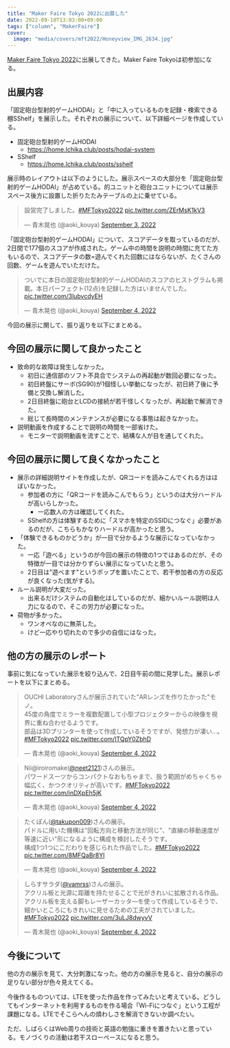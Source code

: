 ```yaml
---
title: "Maker Faire Tokyo 2022に出展した"
date: 2022-09-10T13:03:00+09:00
tags: ["column", "MakerFaire"]
cover:
  image: "media/covers/mft2022/Honeyview_IMG_2634.jpg"
---
```


[Maker Faire Tokyo 2022](https://makezine.jp/event/mft2022/)に出展してきた。Maker Faire Tokyoは初参加になる。

## 出展内容

「固定砲台型射的ゲームHODAI」と「中に入っているものを記録・検索できる棚SShelf」を展示した。それぞれの展示について、以下詳細ページを作成している。

- 固定砲台型射的ゲームHODAI
  - https://home.lchika.club/posts/hodai-system
- SShelf
  - https://home.lchika.club/posts/sshelf

展示時のレイアウトは以下のようにした。展示スペースの大部分を「固定砲台型射的ゲームHODAI」が占めている。的ユニットと砲台ユニットについては展示スペース後方に設置した折りたたみテーブルの上に乗せている。

<blockquote class="twitter-tweet"><p lang="ja" dir="ltr">設営完了しました。<a href="https://twitter.com/hashtag/MFTokyo2022?src=hash&amp;ref_src=twsrc%5Etfw">#MFTokyo2022</a> <a href="https://t.co/ZErMsK1kV3">pic.twitter.com/ZErMsK1kV3</a></p>&mdash; 青木晃也 (@aoki_kouya) <a href="https://twitter.com/aoki_kouya/status/1565886352528330753?ref_src=twsrc%5Etfw">September 3, 2022</a></blockquote> <script async src="https://platform.twitter.com/widgets.js" charset="utf-8"></script>

「固定砲台型射的ゲームHODAI」について、スコアデータを取っているのだが、2日間で177個のスコアが作成された。ゲーム中の時間を説明の時間に充てた方もいるので、スコアデータの数=遊んでくれた回数にはならないが、たくさんの回数、ゲームを遊んでいただけた。

<blockquote class="twitter-tweet"><p lang="ja" dir="ltr">ついでに本日の固定砲台型射的ゲームHODAIのスコアのヒストグラムも掲載。本日パーフェクト(12点)を記録した方はいませんでした。 <a href="https://t.co/3lubvcdyEH">pic.twitter.com/3lubvcdyEH</a></p>&mdash; 青木晃也 (@aoki_kouya) <a href="https://twitter.com/aoki_kouya/status/1566429350764748801?ref_src=twsrc%5Etfw">September 4, 2022</a></blockquote> <script async src="https://platform.twitter.com/widgets.js" charset="utf-8"></script>

今回の展示に関して、振り返りを以下にまとめる。

## 今回の展示に関して良かったこと

- 致命的な故障は発生しなかった。
  - 初日に通信部のソフト不具合でシステムの再起動が数回必要になった。
  - 初日終盤にサーボ(SG90)が1個怪しい挙動になったが、初日終了後に予備と交換し解消した。
  - 2日目終盤に砲台とLCDの接続が若干怪しくなったが、再起動で解消できた。
  - 総じて長時間のメンテナンスが必要になる事態は起きなかった。
- 説明動画を作成することで説明の時間を一部省けた。
  - モニターで説明動画を流すことで、結構な人が目を通してくれた。

## 今回の展示に関して良くなかったこと

- 展示の詳細説明サイトを作成したが、QRコードを読みこんでくれる方はほぼいなかった。
  - 参加者の方に「QRコードを読みこんでもらう」というのは大分ハードルが高いらしかった。
    - 一応数人の方は確認してくれた。
  - SShelfの方は体験するために「スマホを特定のSSIDにつなぐ」必要があるのだが、こちらもかなりハードルが高かったと思う。
- 「体験できるものかどうか」が一目で分かるような展示になっていなかった。
  - 一応「遊べる」というのが今回の展示の特徴の1つではあるのだが、その特徴が一目では分かりずらい展示になっていたと思う。
  - 2日目は"遊べます"というポップを置いたことで、若干参加者の方の反応が良くなった(気がする)。
- ルール説明が大変だった。
  - 出来るだけシステムの自動化はしているのだが、細かいルール説明は人力になるので、そこの労力が必要になった。
- 荷物が多かった。
  - ワンオペなのに無茶した。
  - けど一応やり切れたので多少の自信にはなった。

## 他の方の展示のレポート

事前に気になっていた展示を絞り込んで、2日目午前の間に見学した。展示レポートを以下にまとめる。

<blockquote class="twitter-tweet"><p lang="ja" dir="ltr">OUCHI Laboratoryさんが展示されていた&quot;ARレンズを作りたかった&quot;モノ。<br>45度の角度でミラーを複数配置して小型プロジェクターからの映像を視界に重ね合わせるようです。<br>部品は3Dプリンターを使って作成しているそうですが、発想力が凄い…。<a href="https://twitter.com/hashtag/MFTokyo2022?src=hash&amp;ref_src=twsrc%5Etfw">#MFTokyo2022</a> <a href="https://t.co/lTQpY0ZbhD">pic.twitter.com/lTQpY0ZbhD</a></p>&mdash; 青木晃也 (@aoki_kouya) <a href="https://twitter.com/aoki_kouya/status/1566398513973301248?ref_src=twsrc%5Etfw">September 4, 2022</a></blockquote> <script async src="https://platform.twitter.com/widgets.js" charset="utf-8"></script>

<blockquote class="twitter-tweet"><p lang="ja" dir="ltr">Nii@iroiromake(<a href="https://twitter.com/neet2121?ref_src=twsrc%5Etfw">@neet2121</a>)さんの展示。<br>パワードスーツからコンパクトなおもちゃまで、扱う範囲がめちゃくちゃ幅広く、かつクオリティが高いです。<a href="https://twitter.com/hashtag/MFTokyo2022?src=hash&amp;ref_src=twsrc%5Etfw">#MFTokyo2022</a> <a href="https://t.co/inDXpEh5jK">pic.twitter.com/inDXpEh5jK</a></p>&mdash; 青木晃也 (@aoki_kouya) <a href="https://twitter.com/aoki_kouya/status/1566401900693508096?ref_src=twsrc%5Etfw">September 4, 2022</a></blockquote> <script async src="https://platform.twitter.com/widgets.js" charset="utf-8"></script>

<blockquote class="twitter-tweet"><p lang="ja" dir="ltr">たくぽん(<a href="https://twitter.com/takupon009?ref_src=twsrc%5Etfw">@takupon009</a>)さんの展示。<br>パドルに用いた機構は&quot;回転方向と移動方法が同じ&quot;、&quot;直線の移動速度が等速に近い&quot;形になるように構成を検討したそうです。<br>構成1つ1つにこだわりを感じられた作品でした。<a href="https://twitter.com/hashtag/MFTokyo2022?src=hash&amp;ref_src=twsrc%5Etfw">#MFTokyo2022</a> <a href="https://t.co/8MFQaBr8Yl">pic.twitter.com/8MFQaBr8Yl</a></p>&mdash; 青木晃也 (@aoki_kouya) <a href="https://twitter.com/aoki_kouya/status/1566405697398444033?ref_src=twsrc%5Etfw">September 4, 2022</a></blockquote> <script async src="https://platform.twitter.com/widgets.js" charset="utf-8"></script>

<blockquote class="twitter-tweet"><p lang="ja" dir="ltr">しらすサラダ(<a href="https://twitter.com/vamrss?ref_src=twsrc%5Etfw">@vamrss</a>)さんの展示。<br>アクリル板と光源に距離を持たせることで光がきれいに拡散される作品。アクリル板を支える脚もレーザーカッタ―を使って作成しているそうで、細かいところにもきれいに見せるための工夫がされていました。<a href="https://twitter.com/hashtag/MFTokyo2022?src=hash&amp;ref_src=twsrc%5Etfw">#MFTokyo2022</a> <a href="https://t.co/3uLJ8dwyvV">pic.twitter.com/3uLJ8dwyvV</a></p>&mdash; 青木晃也 (@aoki_kouya) <a href="https://twitter.com/aoki_kouya/status/1566411395364634625?ref_src=twsrc%5Etfw">September 4, 2022</a></blockquote> <script async src="https://platform.twitter.com/widgets.js" charset="utf-8"></script>

## 今後について

他の方の展示を見て、大分刺激になった。他の方の展示を見ると、自分の展示の足りない部分が色々見えてくる。

今後作るものついては、LTEを使った作品を作ってみたいと考えている。どうしてもインターネットを利用するものを作る場合「Wi-Fiにつなぐ」という工程が課題になる。LTEでそこらへんの煩わしさを解消できないか調べたい。

ただ、しばらくはWeb周りの技術と英語の勉強に重きを置きたいと思っている。モノづくりの活動は若干スローペースになると思う。